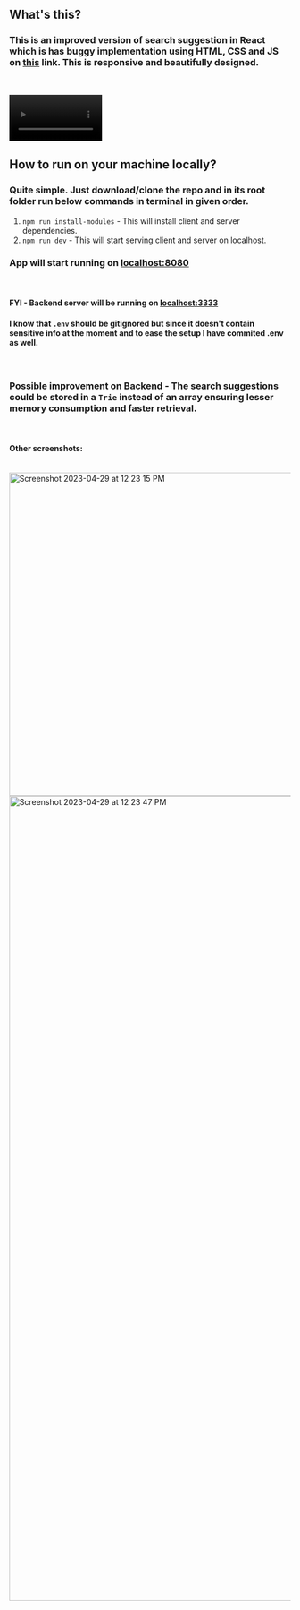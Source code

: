 ## What's this?

### This is an improved version of search suggestion in React which is has buggy implementation using HTML, CSS and JS on <a href="https://codesandbox.io/s/recursing-drake-wj28e1?file=/index.html">this</a> link. This is responsive and beautifully designed.

<br />

 <video style="max-width:33%" src="https://user-images.githubusercontent.com/67147761/235283238-2980c130-b943-476b-9c85-4fb9f46bbf6c.mov" autoplay controls></video>

## How to run on your machine locally?

### Quite simple. Just download/clone the repo and in its root folder run below commands in terminal in given order.

<ol>
  <li><code>npm run install-modules</code> - This will install client and server dependencies.</li>
  <li><code>npm run dev</code> - This will start serving client and server on localhost.</li>
</ol>

### App will start running on <a href="http://localhost:8080">localhost:8080</a>

<br/>

#### FYI - Backend server will be running on <a href="http://localhost:3333">localhost:3333</a>

#### I know that <code>.env</code> should be gitignored but since it doesn't contain sensitive info at the moment and to ease the setup I have commited .env as well.

<br />

### Possible improvement on Backend - The search suggestions could be stored in a <code>Trie</code> instead of an array ensuring lesser memory consumption and faster retrieval.

<br />

#### Other screenshots:
<br />

<img width="578" alt="Screenshot 2023-04-29 at 12 23 15 PM" src="https://user-images.githubusercontent.com/67147761/235283312-6d61a516-de8a-4fe2-adfc-e6b5f9277ac5.png">

<img width="1438" alt="Screenshot 2023-04-29 at 12 23 47 PM" src="https://user-images.githubusercontent.com/67147761/235283308-00d4d2ec-85cf-45f9-8a6f-df9fa7214bd9.png">


<!-- <img width="395" alt="Screenshot 2023-04-29 at 12 24 34 PM" src="https://user-images.githubusercontent.com/67147761/235283315-ce15ce1b-d720-40d0-ae53-ae397e78b1cc.png"> -->


